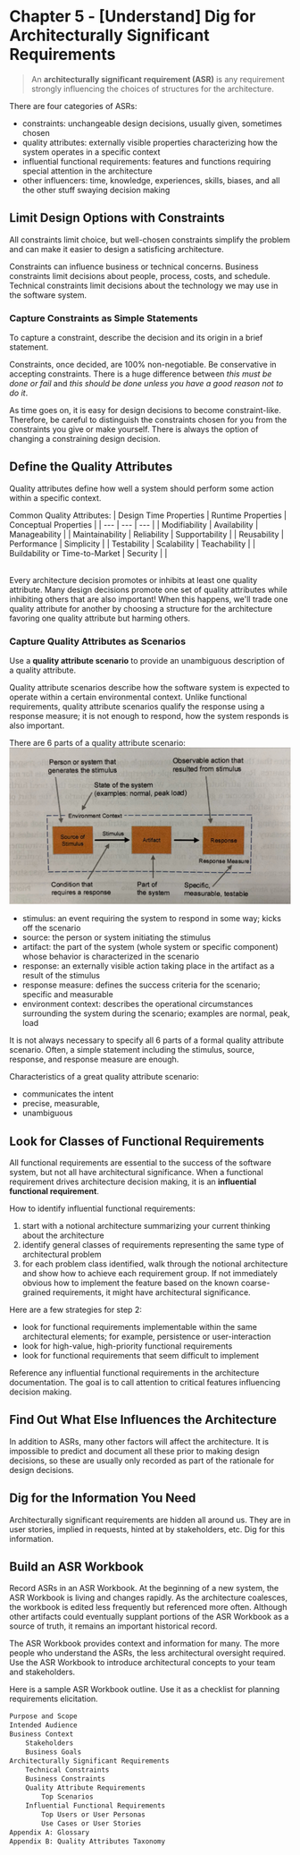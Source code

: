 # Chapter 5 - [Understand] Dig for Architecturally Significant Requirements
> An __architecturally significant requirement (ASR)__ is any requirement strongly influencing the choices of structures for the architecture.

There are four categories of ASRs:
- constraints: unchangeable design decisions, usually given, sometimes chosen
- quality attributes: externally visible properties characterizing how the system operates in a specific context
- influential functional requirements: features and functions requiring special attention in the architecture
- other influencers: time, knowledge, experiences, skills, biases, and all the other stuff swaying decision making

## Limit Design Options with Constraints
All constraints limit choice, but well-chosen constraints simplify the problem and can make it easier to design a satisficing architecture.

Constraints can influence business or technical concerns.
Business constraints limit decisions about people, process, costs, and schedule.
Technical constraints limit decisions about the technology we may use in the software system.

### Capture Constraints as Simple Statements
To capture a constraint, describe the decision and its origin in a brief statement.

Constraints, once decided, are 100% non-negotiable.
Be conservative in accepting constraints.
There is a huge difference between _this must be done or fail_ and _this should be done unless you have a good reason not to do it_.

As time goes on, it is easy for design decisions to become constraint-like.
Therefore, be careful to distinguish the constraints chosen for you from the constraints you give or make yourself.
There is always the option of changing a constraining design decision.

## Define the Quality Attributes
Quality attributes define how well a system should perform some action within a specific context.

Common Quality Attributes:
| Design Time Properties | Runtime Properties | Conceptual Properties |
| --- | --- | --- |
| Modifiability | Availability | Manageability |
| Maintainability | Reliability | Supportability |
| Reusability | Performance | Simplicity |
| Testability | Scalability | Teachability |
| Buildability or Time-to-Market | Security | |

<br>
Every architecture decision promotes or inhibits at least one quality attribute.
Many design decisions promote one set of quality attributes while inhibiting others that are also important!
When this happens, we'll trade one quality attribute for another by choosing a structure for the architecture favoring one quality attribute but harming others.

### Capture Quality Attributes as Scenarios
Use a __quality attribute scenario__ to provide an unambiguous description of a quality attribute.

Quality attribute scenarios describe how the software system is expected to operate within a certain environmental context.
Unlike functional requirements, quality attribute scenarios qualify the response using a response measure; it is not enough to respond, how the system responds is also important.

There are 6 parts of a quality attribute scenario:
![quality-attribute-scenario](quality-attribute-scenario.jpg)
- stimulus: an event requiring the system to respond in some way; kicks off the scenario
- source: the person or system initiating the stimulus
- artifact: the part of the system (whole system or specific component) whose behavior is characterized in the scenario
- response: an externally visible action taking place in the artifact as a result of the stimulus
- response measure: defines the success criteria for the scenario; specific and measurable
- environment context: describes the operational circumstances surrounding the system during the scenario; examples are normal, peak, load

It is not always necessary to specify all 6 parts of a formal quality attribute scenario.
Often, a simple statement including the stimulus, source, response, and response measure are enough.

Characteristics of a great quality attribute scenario:
- communicates the intent
- precise, measurable,
- unambiguous

## Look for Classes of Functional Requirements
All functional requirements are essential to the success of the software system, but not all have architectural significance.
When a functional requirement drives architecture decision making, it is an __influential functional requirement__.

How to identify influential functional requirements:
1. start with a notional architecture summarizing your current thinking about the architecture
2. identify general classes of requirements representing the same type of architectural problem
3. for each problem class identified, walk through the notional architecture and show how to achieve each requirement group. If not immediately obvious how to implement the feature based on the known coarse-grained requirements, it might have architectural significance.

Here are a few strategies for step 2:
- look for functional requirements implementable within the same architectural elements; for example, persistence or user-interaction
- look for high-value, high-priority functional requirements
- look for functional requirements that seem difficult to implement

Reference any influential functional requirements in the architecture documentation.
The goal is to call attention to critical features influencing decision making.

## Find Out What Else Influences the Architecture
In addition to ASRs, many other factors will affect the architecture.
It is impossible to predict and document all these prior to making design decisions, so these are usually only recorded as part of the rationale for design decisions.

## Dig for the Information You Need
Architecturally significant requirements are hidden all around us.
They are in user stories, implied in requests, hinted at by stakeholders, etc.
Dig for this information.

## Build an ASR Workbook
Record ASRs in an ASR Workbook.
At the beginning of a new system, the ASR Workbook is living and changes rapidly.
As the architecture coalesces, the workbook is edited less frequently but referenced more often.
Although other artifacts could eventually supplant portions of the ASR Workbook as a source of truth, it remains an important historical record.

The ASR Workbook provides context and information for many.
The more people who understand the ASRs, the less architectural oversight required.
Use the ASR Workbook to introduce architectural concepts to your team and stakeholders.

Here is a sample ASR Workbook outline.
Use it as a checklist for planning requirements elicitation.
```
Purpose and Scope
Intended Audience
Business Context
    Stakeholders
    Business Goals
Architecturally Significant Requirements
    Technical Constraints
    Business Constraints
    Quality Attribute Requirements
        Top Scenarios
    Influential Functional Requirements
        Top Users or User Personas
        Use Cases or User Stories
Appendix A: Glossary
Appendix B: Quality Attributes Taxonomy
```